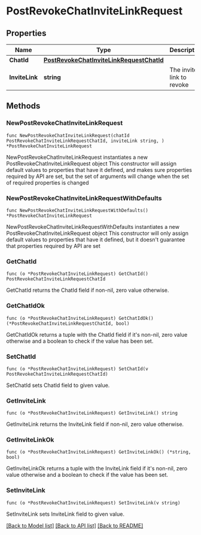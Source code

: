 # PostRevokeChatInviteLinkRequest

## Properties

Name | Type | Description | Notes
------------ | ------------- | ------------- | -------------
**ChatId** | [**PostRevokeChatInviteLinkRequestChatId**](PostRevokeChatInviteLinkRequestChatId.md) |  | 
**InviteLink** | **string** | The invite link to revoke | 

## Methods

### NewPostRevokeChatInviteLinkRequest

`func NewPostRevokeChatInviteLinkRequest(chatId PostRevokeChatInviteLinkRequestChatId, inviteLink string, ) *PostRevokeChatInviteLinkRequest`

NewPostRevokeChatInviteLinkRequest instantiates a new PostRevokeChatInviteLinkRequest object
This constructor will assign default values to properties that have it defined,
and makes sure properties required by API are set, but the set of arguments
will change when the set of required properties is changed

### NewPostRevokeChatInviteLinkRequestWithDefaults

`func NewPostRevokeChatInviteLinkRequestWithDefaults() *PostRevokeChatInviteLinkRequest`

NewPostRevokeChatInviteLinkRequestWithDefaults instantiates a new PostRevokeChatInviteLinkRequest object
This constructor will only assign default values to properties that have it defined,
but it doesn't guarantee that properties required by API are set

### GetChatId

`func (o *PostRevokeChatInviteLinkRequest) GetChatId() PostRevokeChatInviteLinkRequestChatId`

GetChatId returns the ChatId field if non-nil, zero value otherwise.

### GetChatIdOk

`func (o *PostRevokeChatInviteLinkRequest) GetChatIdOk() (*PostRevokeChatInviteLinkRequestChatId, bool)`

GetChatIdOk returns a tuple with the ChatId field if it's non-nil, zero value otherwise
and a boolean to check if the value has been set.

### SetChatId

`func (o *PostRevokeChatInviteLinkRequest) SetChatId(v PostRevokeChatInviteLinkRequestChatId)`

SetChatId sets ChatId field to given value.


### GetInviteLink

`func (o *PostRevokeChatInviteLinkRequest) GetInviteLink() string`

GetInviteLink returns the InviteLink field if non-nil, zero value otherwise.

### GetInviteLinkOk

`func (o *PostRevokeChatInviteLinkRequest) GetInviteLinkOk() (*string, bool)`

GetInviteLinkOk returns a tuple with the InviteLink field if it's non-nil, zero value otherwise
and a boolean to check if the value has been set.

### SetInviteLink

`func (o *PostRevokeChatInviteLinkRequest) SetInviteLink(v string)`

SetInviteLink sets InviteLink field to given value.



[[Back to Model list]](../README.md#documentation-for-models) [[Back to API list]](../README.md#documentation-for-api-endpoints) [[Back to README]](../README.md)


